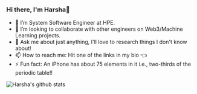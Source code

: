 ### Hi there, I'm Harsha👋

<!--
**HarshaR99/HarshaR99** is a ✨ _special_ ✨ repository because its `README.md` (this file) appears on your GitHub profile.

Here are some ideas to get you started:
-->
- 💾  I’m System Software Engineer at HPE.
- 👯 I’m looking to collaborate with other engineers on Web3/Machine Learning projects.
- 💬 Ask me about just anything, I'll love to research things I don't know about!
- 📫 How to reach me: Hit one of the links in my bio 👈
- ⚡ Fun fact: An iPhone has about 75 elements in it i.e., two-thirds of the periodic table!!

![Harsha's github stats](https://github-readme-stats.vercel.app/api?username=HarshaR99&count_private=true&theme=algolia&show_icons=true)
